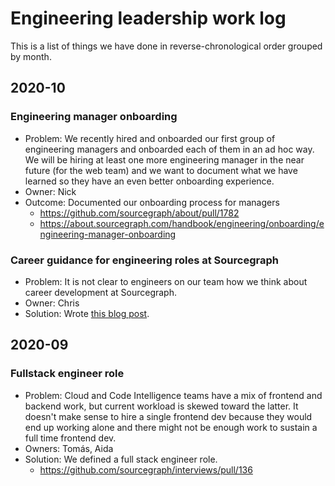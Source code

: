 # Engineering leadership work log

This is a list of things we have done in reverse-chronological order grouped by month.

## 2020-10

### Engineering manager onboarding

- Problem: We recently hired and onboarded our first group of engineering managers and onboarded each of them in an ad hoc way. We will be hiring at least one more engineering manager in the near future (for the web team) and we want to document what we have learned so they have an even better onboarding experience.
- Owner: Nick
- Outcome: Documented our onboarding process for managers
  - https://github.com/sourcegraph/about/pull/1782
  - https://about.sourcegraph.com/handbook/engineering/onboarding/engineering-manager-onboarding

### Career guidance for engineering roles at Sourcegraph

- Problem: It is not clear to engineers on our team how we think about career development at Sourcegraph.
- Owner: Chris
- Solution: Wrote [this blog post](https://about.sourcegraph.com/blog/software-engineer-career-paths/).

## 2020-09

### Fullstack engineer role

- Problem: Cloud and Code Intelligence teams have a mix of frontend and backend work, but current workload is skewed toward the latter. It doesn't make sense to hire a single frontend dev because they would end up working alone and there might not be enough work to sustain a full time frontend dev.
- Owners: Tomás, Aida
- Solution: We defined a full stack engineer role.
  - https://github.com/sourcegraph/interviews/pull/136

